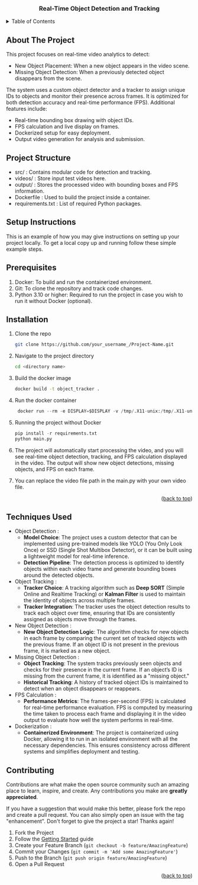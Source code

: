 <!-- Improved compatibility of back to top link: See: https://github.com/othneildrew/Best-README-Template/pull/73 -->
<a name="readme-top"></a>

<div align="center">


</div>

<!-- PROJECT LOGO -->
<br />
<div align="center">
  <a href="https://github.com/othneildrew/Best-README-Template">
      </a>

  <h3 align="center">Real-Time Object Detection and Tracking</h3>

  <p align="center">

  
 

  </p>
</div>


<!-- TABLE OF CONTENTS -->
<details>
  <summary>Table of Contents</summary>

  
  <ol>
    <li>
      <a href="#about-the-project">About The Project</a>
<!--       <ul>
        <li><a href="#built-with">Project Structure</a></li>
      </ul> -->
    </li>
    <li><a href="#built-with">Project Structure</a></li>
    <li><a href="#design-decision-and-architechtural-considerations">Setup Instructions</a></li>
    <li><a href="#getting-started">Run using docker</a></li>
    <li><a href="#scaling-strategies">Techniques Used</a></li>
    <li><a href="#contributing">Contributing</a></li>
  </ol>
</details>


<!-- ABOUT THE PROJECT -->
## About The Project


This project focuses on real-time video analytics to detect:

* New Object Placement: When a new object appears in the video scene.
* Missing Object Detection: When a previously detected object disappears from the scene.
  
The system uses a custom object detector and a tracker to assign unique IDs to objects and monitor their presence across frames. It is optimized for both detection accuracy and real-time performance (FPS).
Additional features include:
* Real-time bounding box drawing with object IDs.
* FPS calculation and live display on frames.
* Dockerized setup for easy deployment.
* Output video generation for analysis and submission.


## Project Structure


* src/ : Contains modular code for detection and tracking.
* videos/ : Store input test videos here.
* output/ : Stores the processed video with bounding boxes and FPS information.
* Dockerfile : Used to build the project inside a container.
* requirements.txt : List of required Python packages.


<!-- GETTING STARTED -->
## Setup Instructions

This is an example of how you may give instructions on setting up your project locally.
To get a local copy up and running follow these simple example steps.

<h2> Prerequisites</h2>

1. Docker: To build and run the containerized environment.
2. Git: To clone the repository and track code changes.
3. Python 3.10 or higher: Required to run the project in case you wish to run it without Docker (optional).

<h2> Installation </h2>

1. Clone the repo
   ```sh
   git clone https://github.com/your_username_/Project-Name.git
   ```
2. Navigate to the project directory
   ```sh
   cd <directory name>
3. Build the docker image 
   ```sh
   docker build -t object_tracker .
   ```
4. Run the docker container
   ```py
    docker run --rm -e DISPLAY=$DISPLAY -v /tmp/.X11-unix:/tmp/.X11-unix object_tracker
   ```
5. Running the project without Docker 
   ```py
   pip install -r requirements.txt
   python main.py
   ```
   
6. The project will automatically start processing the video, and you will see real-time object detection, tracking, and FPS calculation displayed in the video. The output will show new object detections, missing objects, and FPS on each frame.

7. You can replace the video file path in the main.py with your own video file.

<p align="right">(<a href="#readme-top">back to top</a>)</p>

## Techniques Used

* Object Detection :
   - **Model Choice**: The project uses a custom detector that can be implemented using pre-trained models like YOLO (You Only Look Once) or SSD (Single Shot Multibox Detector), or it can be built using a lightweight model for real-time inference.
   - **Detection Pipeline**: The detection process is optimized to identify objects within each video frame and generate bounding boxes around the detected objects.
* Object Tracking :
   - **Tracker Choice**: A tracking algorithm such as **Deep SORT** (Simple Online and Realtime Tracking) or **Kalman Filter** is used to maintain the identity of objects across multiple frames.
   - **Tracker Integration**: The tracker uses the object detection results to track each object over time, ensuring that IDs are consistently assigned as objects move through the frames.
* New Object Detection :
   - **New Object Detection Logic**: The algorithm checks for new objects in each frame by comparing the current set of tracked objects with the previous frame. If an object ID is not present in the previous frame, it is marked as a new object.
* Missing Object Detection :
   - **Object Tracking**: The system tracks previously seen objects and checks for their presence in the current frame. If an object’s ID is missing from the current frame, it is identified as a "missing object."
   - **Historical Tracking**: A history of tracked object IDs is maintained to detect when an object disappears or reappears.
* FPS Calculation :
   - **Performance Metrics**: The frames-per-second (FPS) is calculated for real-time performance evaluation. FPS is computed by measuring the time taken to process each frame and displaying it in the video output to evaluate how well the system performs in real-time.
* Dockerization :
   - **Containerized Environment**: The project is containerized using Docker, allowing it to run in an isolated environment with all the necessary dependencies. This ensures consistency across different systems and simplifies deployment and testing.


<!-- CONTRIBUTING -->
## Contributing

Contributions are what make the open source community such an amazing place to learn, inspire, and create. Any contributions you make are **greatly appreciated**.

If you have a suggestion that would make this better, please fork the repo and create a pull request. You can also simply open an issue with the tag "enhancement".
Don't forget to give the project a star! Thanks again!

1. Fork the Project
2. Follow the <a href="#getting-started">Getting Started</a> guide
3. Create your Feature Branch (`git checkout -b feature/AmazingFeature`)
4. Commit your Changes (`git commit -m 'Add some AmazingFeature'`)
5. Push to the Branch (`git push origin feature/AmazingFeature`)
6. Open a Pull Request

<p align="right">(<a href="#readme-top">back to top</a>)</p>

